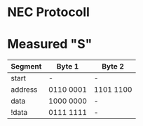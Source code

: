 # NEC Protocoll

# Measured "S"

Segment	| Byte 1	| Byte 2
--------|---------------|-------
start	| -		| - 
address	| 0110 0001	| 1101 1100
data	| 1000 0000	| -
!data	| 0111 1111	| -
